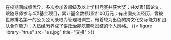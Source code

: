 在校期间成绩优异，多次参加省部级及以上学科竞赛并获大奖；共发表1篇论文，跟随导师参与4项基金项目，累计基金数额超过100万元；有出国交流经历，曾被世界排名第一的公关公司录取为管理培训生，有着较为出色的跨文化交际能力和团队合作能力；入伍经历养成了讲政治能吃苦够团结的个人风格。
{{< figure library="true" src="es.jpg" title="交换" >}}